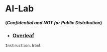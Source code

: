 # AI-Lab 
#### (_Confidential and NOT for Public Distribution_)
- ### [Overleaf](https://www.overleaf.com/project/642c259e2f694482ba9942e8)
 `Instruction.html`
